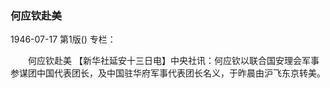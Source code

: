 ### 何应钦赴美

1946-07-17
第1版()
专栏：

　　何应钦赴美
    【新华社延安十三日电】中央社讯：何应钦以联合国安理会军事参谋团中国代表团长，及中国驻华府军事代表团长名义，于昨晨由沪飞东京转美。
